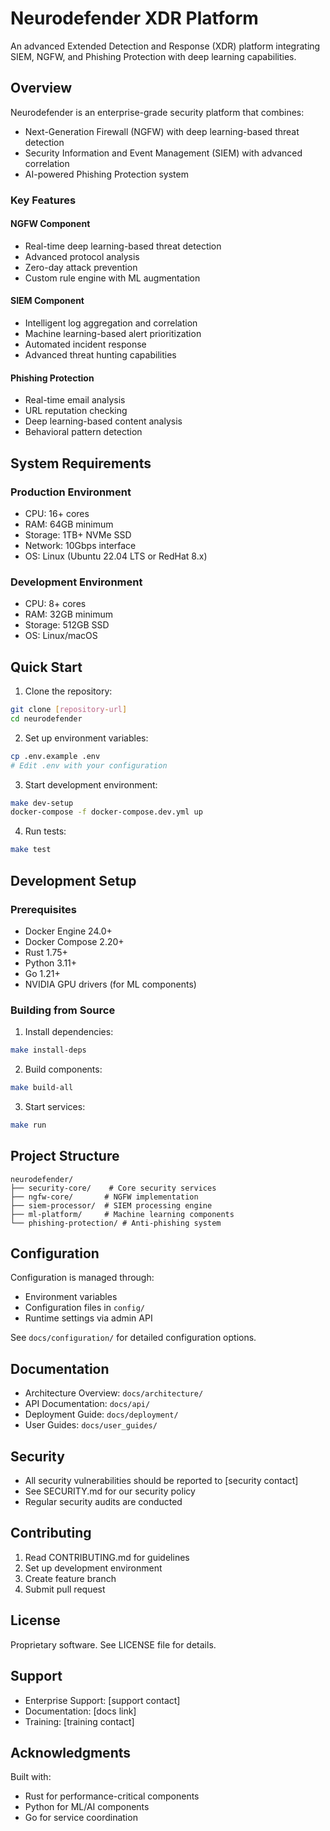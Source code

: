 # Neurodefender XDR Platform

An advanced Extended Detection and Response (XDR) platform integrating SIEM, NGFW, and Phishing Protection with deep learning capabilities.

## Overview

Neurodefender is an enterprise-grade security platform that combines:

- Next-Generation Firewall (NGFW) with deep learning-based threat detection
- Security Information and Event Management (SIEM) with advanced correlation
- AI-powered Phishing Protection system

### Key Features

#### NGFW Component

- Real-time deep learning-based threat detection
- Advanced protocol analysis
- Zero-day attack prevention
- Custom rule engine with ML augmentation

#### SIEM Component

- Intelligent log aggregation and correlation
- Machine learning-based alert prioritization
- Automated incident response
- Advanced threat hunting capabilities

#### Phishing Protection

- Real-time email analysis
- URL reputation checking
- Deep learning-based content analysis
- Behavioral pattern detection

## System Requirements

### Production Environment

- CPU: 16+ cores
- RAM: 64GB minimum
- Storage: 1TB+ NVMe SSD
- Network: 10Gbps interface
- OS: Linux (Ubuntu 22.04 LTS or RedHat 8.x)

### Development Environment

- CPU: 8+ cores
- RAM: 32GB minimum
- Storage: 512GB SSD
- OS: Linux/macOS

## Quick Start

1. Clone the repository:

```bash
git clone [repository-url]
cd neurodefender
```

2. Set up environment variables:

```bash
cp .env.example .env
# Edit .env with your configuration
```

3. Start development environment:

```bash
make dev-setup
docker-compose -f docker-compose.dev.yml up
```

4. Run tests:

```bash
make test
```

## Development Setup

### Prerequisites

- Docker Engine 24.0+
- Docker Compose 2.20+
- Rust 1.75+
- Python 3.11+
- Go 1.21+
- NVIDIA GPU drivers (for ML components)

### Building from Source

1. Install dependencies:

```bash
make install-deps
```

2. Build components:

```bash
make build-all
```

3. Start services:

```bash
make run
```

## Project Structure

```
neurodefender/
├── security-core/    # Core security services
├── ngfw-core/       # NGFW implementation
├── siem-processor/  # SIEM processing engine
├── ml-platform/     # Machine learning components
└── phishing-protection/ # Anti-phishing system
```

## Configuration

Configuration is managed through:

- Environment variables
- Configuration files in `config/`
- Runtime settings via admin API

See `docs/configuration/` for detailed configuration options.

## Documentation

- Architecture Overview: `docs/architecture/`
- API Documentation: `docs/api/`
- Deployment Guide: `docs/deployment/`
- User Guides: `docs/user_guides/`

## Security

- All security vulnerabilities should be reported to [security contact]
- See SECURITY.md for our security policy
- Regular security audits are conducted

## Contributing

1. Read CONTRIBUTING.md for guidelines
2. Set up development environment
3. Create feature branch
4. Submit pull request

## License

Proprietary software. See LICENSE file for details.

## Support

- Enterprise Support: [support contact]
- Documentation: [docs link]
- Training: [training contact]

## Acknowledgments

Built with:

- Rust for performance-critical components
- Python for ML/AI components
- Go for service coordination
